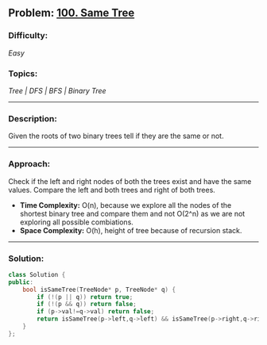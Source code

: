 ## Problem: [100. Same Tree](https://leetcode.com/problems/same-tree/)

### Difficulty:
*Easy*

### Topics:
*Tree | DFS | BFS | Binary Tree*

---

### Description:
Given the roots of two binary trees tell if they are the same or not.

---

### Approach:
Check if the left and right nodes of both the trees exist and have the same values. Compare the left and both trees and right of both trees.
- **Time Complexity:** O(n), because we explore all the nodes of the shortest binary tree and compare them and not O(2^n) as we are not exploring all possible combiations.
- **Space Complexity:** O(h), height of tree because of recursion stack.

---

### Solution:
```cpp
class Solution {
public:
    bool isSameTree(TreeNode* p, TreeNode* q) {
        if (!(p || q)) return true;
        if (!(p && q)) return false;
        if (p->val!=q->val) return false;
        return isSameTree(p->left,q->left) && isSameTree(p->right,q->right);
    }
};
```
